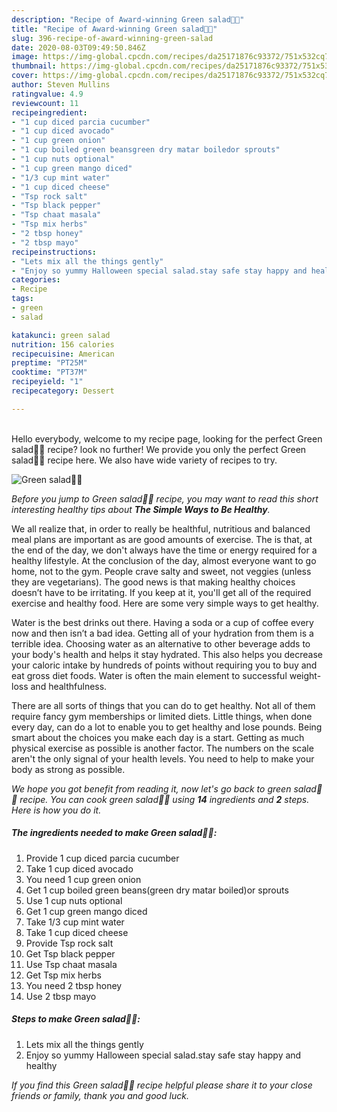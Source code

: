```yaml
---
description: "Recipe of Award-winning Green salad💚💚"
title: "Recipe of Award-winning Green salad💚💚"
slug: 396-recipe-of-award-winning-green-salad
date: 2020-08-03T09:49:50.846Z
image: https://img-global.cpcdn.com/recipes/da25171876c93372/751x532cq70/green-salad💚💚-recipe-main-photo.jpg
thumbnail: https://img-global.cpcdn.com/recipes/da25171876c93372/751x532cq70/green-salad💚💚-recipe-main-photo.jpg
cover: https://img-global.cpcdn.com/recipes/da25171876c93372/751x532cq70/green-salad💚💚-recipe-main-photo.jpg
author: Steven Mullins
ratingvalue: 4.9
reviewcount: 11
recipeingredient:
- "1 cup diced parcia cucumber"
- "1 cup diced avocado"
- "1 cup green onion"
- "1 cup boiled green beansgreen dry matar boiledor sprouts"
- "1 cup nuts optional"
- "1 cup green mango diced"
- "1/3 cup mint water"
- "1 cup diced cheese"
- "Tsp rock salt"
- "Tsp black pepper"
- "Tsp chaat masala"
- "Tsp mix herbs"
- "2 tbsp honey"
- "2 tbsp mayo"
recipeinstructions:
- "Lets mix all the things gently"
- "Enjoy so yummy Halloween special salad.stay safe stay happy and healthy"
categories:
- Recipe
tags:
- green
- salad

katakunci: green salad 
nutrition: 156 calories
recipecuisine: American
preptime: "PT25M"
cooktime: "PT37M"
recipeyield: "1"
recipecategory: Dessert

---
```

<br>
Hello everybody, welcome to my recipe page, looking for the perfect Green salad💚💚 recipe? look no further! We provide you only the perfect Green salad💚💚 recipe here. We also have wide variety of recipes to try.
<br>


![Green salad💚💚](https://img-global.cpcdn.com/recipes/da25171876c93372/751x532cq70/green-salad💚💚-recipe-main-photo.jpg)

<i>Before you jump to Green salad💚💚 recipe, you may want to read this short interesting healthy tips about <strong>The Simple Ways to Be Healthy</strong>.</i>

We all realize that, in order to really be healthful, nutritious and balanced meal plans are important as are good amounts of exercise. The  is that, at the end of the day, we don't always have the time or energy required for a healthy lifestyle. At the conclusion of the day, almost everyone want to go home, not to the gym. People crave salty and sweet, not veggies (unless they are vegetarians). The good news is that making healthy choices doesn’t have to be irritating. If you keep at it, you'll get all of the required exercise and healthy food. Here are some very simple ways to get healthy.

Water is the best drinks out there. Having a soda or a cup of coffee every now and then isn’t a bad idea. Getting all of your hydration from them is a terrible idea. Choosing water as an alternative to other beverage adds to your body's health and helps it stay hydrated. This also helps you decrease your caloric intake by hundreds of points without requiring you to buy and eat gross diet foods. Water is often the main element to successful weight-loss and healthfulness.

There are all sorts of things that you can do to get healthy. Not all of them require fancy gym memberships or limited diets. Little things, when done every day, can do a lot to enable you to get healthy and lose pounds. Being smart about the choices you make each day is a start. Getting as much physical exercise as possible is another factor. The numbers on the scale aren't the only signal of your health levels. You need to help to make your body as strong as possible. 


<i>We hope you got benefit from reading it, now let's go back to green salad💚💚 recipe. You can cook green salad💚💚 using <strong>14</strong> ingredients and <strong>2</strong> steps. Here is how you do it.
</i>

##### The ingredients needed to make Green salad💚💚:

1. Provide 1 cup diced parcia cucumber
1. Take 1 cup diced avocado
1. You need 1 cup green onion
1. Get 1 cup boiled green beans(green dry matar boiled)or sprouts
1. Use 1 cup nuts optional
1. Get 1 cup green mango diced
1. Take 1/3 cup mint water
1. Take 1 cup diced cheese
1. Provide Tsp rock salt
1. Get Tsp black pepper
1. Use Tsp chaat masala
1. Get Tsp mix herbs
1. You need 2 tbsp honey
1. Use 2 tbsp mayo


##### Steps to make Green salad💚💚:

1. Lets mix all the things gently
1. Enjoy so yummy Halloween special salad.stay safe stay happy and healthy


<i>If you find this Green salad💚💚 recipe helpful please share it to your close friends or family, thank you and good luck.</i>
